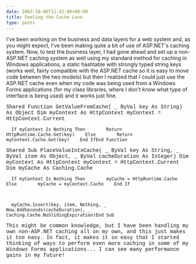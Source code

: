 ```yaml
---
date: 2003-10-06T11:42:00+00:00
title: Feeling the Cache Love
type: posts
---
```

I've been working on the business and data layers for a web system and, as you might expect, I've been making quite a bit of use of ASP.NET's caching system. Now, to test the business layer, I had gone ahead and set up a non-ASP.NET caching system as well using my standard method for caching in Windows applications, a static hashtable with strongly typed string keys (works well, fairly compatible with the ASP.NET cache so it is easy to move code between the two models) but then I realized that I could just use the ASP.NET cache even when my code was being used from a Windows Forms applications (for my class libraries, where I don't know what type of interface is being used) and it works just fine. 

<font face="'Courier New',Courier,monospace">Shared Function GetValueFromCache( _        ByVal key As String) As Object    Dim myContext As HttpContext    myContext = HttpContext.Current 


      If myContext Is Nothing Then        Return HttpRuntime.Cache.Get(key)    Else        Return myContext.Cache.Get(key)    End IfEnd Function



  Shared Sub PlaceValueIntoCache( _    ByVal key As String, _    ByVal item As Object, _    ByVal cacheDuration As Integer)    Dim myContext As HttpContext    myContext = HttpContext.Current    Dim myCache As Caching.Cache



      If myContext Is Nothing Then        myCache = HttpRuntime.Cache    Else        myCache = myContext.Cache    End If



      myCache.Insert(key, item, Nothing, _    Now.AddSeconds(cacheDuration), _    Caching.Cache.NoSlidingExpiration)End Sub



  This might be common knowledge, but I have been handling my own non-ASP.NET caching all on my own, and this just makes it too easy. In fact, it makes it so easy that I started thinking of ways to perform even more caching in some of my Windows Forms applications... I can see many performance gains in my future!

